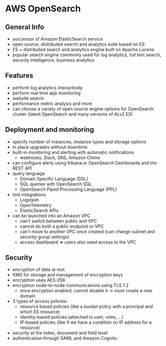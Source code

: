 # AWS OpenSearch

## General Info
* successor of Amazon ElasticSearch service
* open source, distributed search and analytics suite based on ES
* ES = distributed search and analytics engine built on Apache Lucene
* popular search engine commonly used for log analytics, full text search, security intelligence, business analytics

## Features
* perform log analytics interactively
* perform real time app monitoring
* website search
* performance metric analysis and more
* can choose a variety of open source engine options for OpenSearch cluster (latest OpenSearch and many versions of ALv2 ES)

## Deployment and monitoring
* specify number of instances, instance types and storage options
* in place upgrades without downtime
* built-in monitoring and alerting with automatic notifications
  * webhooks, Slack, SNS, Amazon Chime
* can configure alerts using Kibana or OpenSearch Dashboards and the REST API
* query language
  * Domain Specific Language (DSL)
  * SQL queries with OpenSearch SQL
  * OpenSearch Piped Processing Language (PPL)
* tool integrations
  * Logstash
  * OpenTelemetry
  * ElasticSearch APIs
* can be launched into an Amazon VPC
  * can't switch between public and VPC
  * cannot do both a public endpoint or VPC
  * can't move to another VPC once created (can change subnet and security group settings)
  * access dashboard => users also need access to the VPC

## Security
* encryption of data at rest
* KMS for storage and management of encryption keys
* encryption uses AES-256
* encryption node-to-node communications using TLS 1.2
  * once encryption enabled, cannot disable it -> must create a new domain
* 3 types of access policies:
  * resource based policies (like a bucket policy with a principal and which ES resource)
  * identity-based policies (attached to user, roles, ...)
  * IP-based policies (like if we have a condition on IP address for a resource)
* security at the index, document and field level
* authentication through SAML and Amazon Cognito